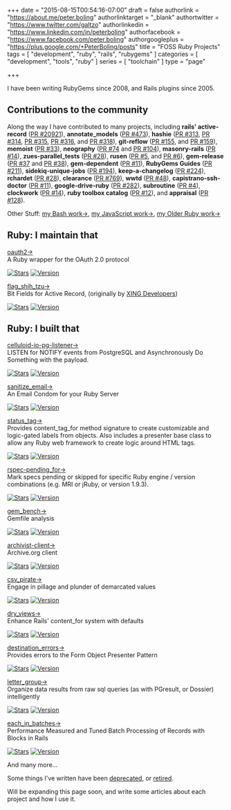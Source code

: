 +++
date = "2015-08-15T00:54:16-07:00"
draft = false
authorlink = "https://about.me/peter.boling"
authorlinktarget = "_blank"
authortwitter = "https://www.twitter.com/galtzo"
authorlinkedin = "https://www.linkedin.com/in/peterboling"
authorfacebook = "https://www.facebook.com/peter.boling"
authorgoogleplus = "https://plus.google.com/+PeterBoling/posts"
title = "FOSS Ruby Projects"
tags = [ "development", "ruby", "rails", "rubygems" ]
categories = [ "development", "tools", "ruby" ]
series = [ "toolchain" ]
type = "page"

+++

I have been writing RubyGems since 2008, and Rails plugins since 2005.

## Contributions to the community <i class="fas fa-level-down"></i>

Along the way I have contributed to many projects, including **rails' active-record** ([PR #20921](https://github.com/rails/rails/pull/20921)), **annotate_models** ([PR #473](https://github.com/ctran/annotate_models/pull/473)), **hashie** ([PR #313](https://github.com/intridea/hashie/pull/313), [PR #314](https://github.com/intridea/hashie/pull/314), [PR #315](https://github.com/intridea/hashie/pull/315), [PR #316](https://github.com/intridea/hashie/pull/316), and [PR #318](https://github.com/intridea/hashie/pull/318)), **git-reflow** ([PR #155](https://github.com/reenhanced/gitreflow/pull/155), and [PR #159](https://github.com/reenhanced/gitreflow/pull/159)), **memoist** ([PR #33](https://github.com/matthewrudy/memoist/pull/33)), **neography** ([PR #74](https://github.com/maxdemarzi/neography/pull/74) and [PR #104](https://github.com/maxdemarzi/neography/pull/104)), **masonry-rails** ([PR #14](https://github.com/kristianmandrup/masonry-rails/pull/14)), **zues-parallel_tests** ([PR #28](https://github.com/sevos/zeus-parallel_tests/pull/28)), **rusen** ([PR #5](https://github.com/moove-it/rusen/pull/5), and [PR #6](https://github.com/moove-it/rusen/pull/6)), **gem-release** ([PR #37](https://github.com/svenfuchs/gem-release/pull/37) and [PR #38](https://github.com/svenfuchs/gem-release/pull/38)), **gem-dependent** ([PR #11](https://github.com/grosser/gem-dependent/pull/11)), **RubyGems Guides** ([PR #211](https://github.com/rubygems/guides/pull/211)), **sidekiq-unique-jobs** ([PR #194](https://github.com/mhenrixon/sidekiq-unique-jobs/pull/194)), **keep-a-changelog** ([PR #224](https://github.com/olivierlacan/keep-a-changelog/pull/224)), **rchardet** ([PR #28](https://github.com/jmhodges/rchardet/pull/28)), **clearance** ([PR #769](https://github.com/thoughtbot/clearance/pull/769)), **wwtd** ([PR #48](https://github.com/grosser/wwtd/pull/48)), **capistrano-ssh-doctor** ([PR #11](https://github.com/capistrano-plugins/capistrano-ssh-doctor/pull/11)), **google-drive-ruby** ([PR #282](https://github.com/gimite/google-drive-ruby/pull/282)), **subroutine** ([PR #4](https://github.com/guideline-tech/subroutine/pull/4)), **clockwork** ([PR #14](https://github.com/Rykian/clockwork/pull/14)), **ruby toolbox catalog** ([PR #12](https://github.com/rubytoolbox/catalog/pull/12)), and **appraisal** ([PR #128](https://github.com/thoughtbot/appraisal/pull/128)).

Other Stuff: [my Bash work&rarr;](/bash), [my JavaScript work&rarr;](/javascript), [my Older Ruby work&rarr;](/ruby-old)

## Ruby: I maintain that <i class="fas fa-level-down"></i>

<div class="project">
  <a href="/tags/oauth2">
    <div class="name"><i class="fas fa-flag-checkered"></i> oauth2&rarr;</div>
  </a>
  <div class="description">A Ruby wrapper for the OAuth 2.0 protocol</div>
</div>

[![Stars](https://img.shields.io/github/stars/oauth-xx/oauth2.svg?style=social)](https://github.com/oauth-xx/oauth2/stargazers)
[![Version](https://img.shields.io/gem/v/oauth2.svg)](https://rubygems.org/gems/oauth2)

<div class="project">
  <a href="/tags/flag_shih_tzu">
    <div class="name"><i class="fas fa-flag-checkered"></i> flag_shih_tzu&rarr;</div>
  </a>
  <div class="description">Bit Fields for Active Record, (originally by <a href=""https://github.com/xing">XING Developers</a>)</div>
</div>

[![Stars](https://img.shields.io/github/stars/pboling/flag_shih_tzu.svg?style=social)](https://github.com/pboling/flag_shih_tzu/stargazers)
[![Version](https://img.shields.io/gem/v/flag_shih_tzu.svg)](https://rubygems.org/gems/flag_shih_tzu)

## Ruby: I built that <i class="fas fa-level-down"></i>

<div class="project">
  <a href="/tags/celluloid-io-pg-listener">
    <div class="name"><i class="fas fa-headphones"></i> celluloid-io-pg-listener&rarr;</div>
  </a>
  <div class="description">LISTEN for NOTIFY events from PostgreSQL and Asynchronously Do Something with the payload.</div>
</div>

[![Stars](https://img.shields.io/github/stars/pboling/celluloid-io-pg-listener.svg?style=social)](https://github.com/pboling/celluloid-io-pg-listener/stargazers)
[![Version](https://img.shields.io/gem/v/celluloid-io-pg-listener.svg)](https://rubygems.org/gems/celluloid-io-pg-listener)

<div class="project">
  <a href="/tags/sanitize_email">
    <div class="name"><i class="fas fa-send-o"></i> sanitize_email&rarr;</div>
  </a>
  <div class="description">An Email Condom for your Ruby Server</div>
</div>

[![Stars](https://img.shields.io/github/stars/pboling/sanitize_email.svg?style=social)](https://github.com/pboling/sanitize_email/stargazers)
[![Version](https://img.shields.io/gem/v/sanitize_email.svg)](https://rubygems.org/gems/sanitize_email)

<div class="project">
  <a href="/tags/status_tag">
    <div class="name"><i class="fas fa-tags"></i> status_tag&rarr;</div>
  </a>
  <div class="description">Provides content_tag_for method signature to create customizable and logic-gated labels from objects. Also includes a presenter base class to allow any Ruby web framework to create logic around HTML tags.</div>
</div>

[![Stars](https://img.shields.io/github/stars/pboling/status_tag.svg?style=social)](https://github.com/pboling/status_tag/stargazers)
[![Version](https://img.shields.io/gem/v/status_tag.svg)](https://rubygems.org/gems/status_tag)

<div class="project">
  <a href="/tags/rspec-pending_for">
    <div class="name"><i class="fas fa-toggle-off"></i> rspec-pending_for&rarr;</div>
  </a>
  <div class="description">Mark specs pending or skipped for specific Ruby engine / version combinations (e.g. MRI or jRuby, or version 1.9.3).</div>
</div>

[![Stars](https://img.shields.io/github/stars/pboling/rspec-pending_for.svg?style=social)](https://github.com/pboling/rspec-pending_for/stargazers)
[![Version](https://img.shields.io/gem/v/rspec-pending_for.svg)](https://rubygems.org/gems/rspec-pending_for)

<div class="project">
  <a href="/tags/gem_bench">
    <div class="name"><i class="fas fa-ambulance"></i> gem_bench&rarr;</div>
  </a>
  <div class="description">Gemfile analysis</div>
</div>

[![Stars](https://img.shields.io/github/stars/pboling/gem_bench.svg?style=social)](https://github.com/pboling/gem_bench/stargazers)
[![Version](https://img.shields.io/gem/v/gem_bench.svg)](https://rubygems.org/gems/gem_bench)

<div class="project">
  <a href="/tags/archivist-client">
    <div class="name"><i class="fas fa-book"></i> archivist-client&rarr;</div>
  </a>
  <div class="description">Archive.org client</div>
</div>

[![Stars](https://img.shields.io/github/stars/wordtreefoundation/archivist-client.svg?style=social)](https://github.com/wordtreefoundation/archivist-client/stargazers)
[![Version](https://img.shields.io/gem/v/archivist-client.svg)](https://rubygems.org/gems/archivist-client)

<div class="project">
  <a href="/tags/csv_pirate">
    <div class="name"><i class="fas fa-anchor"></i> csv_pirate&rarr;</div>
  </a>
  <div class="description">Engage in pillage and plunder of demarcated values</div>
</div>

[![Stars](https://img.shields.io/github/stars/pboling/csv_pirate.svg?style=social)](https://github.com/pboling/csv_pirate/stargazers)
[![Version](https://img.shields.io/gem/v/csv_pirate.svg)](https://rubygems.org/gems/csv_pirate)

<div class="project">
  <a href="/tags/dry_views">
    <div class="name"><i class="fas fa-strikethrough"></i> dry_views&rarr;</div>
  </a>
  <div class="description">Enhance Rails' content_for system with defaults</div>
</div>

[![Stars](https://img.shields.io/github/stars/pboling/dry_views.svg?style=social)](https://github.com/pboling/dry_views/stargazers)
[![Version](https://img.shields.io/gem/v/dry_views.svg)](https://rubygems.org/gems/dry_views)

<div class="project">
  <a href="/tags/destination_errors">
    <div class="name"><i class="fas fa-chain-broken"></i> destination_errors&rarr;</div>
  </a>
  <div class="description">Provides errors to the Form Object Presenter Pattern</div>
</div>

[![Stars](https://img.shields.io/github/stars/trumaker/destination_errors.svg?style=social)](https://github.com/trumaker/destination_errors/stargazers)
[![Version](https://img.shields.io/gem/v/destination_errors.svg)](https://rubygems.org/gems/destination_errors)

<div class="project">
  <a href="/tags/letter_group">
    <div class="name"><i class="fas fa-sort-alpha-asc"></i> letter_group&rarr;</div>
  </a>
  <div class="description">Organize data results from raw sql queries (as with PGresult, or Dossier) intelligently</div>
</div>

[![Stars](https://img.shields.io/github/stars/pboling/letter_group.svg?style=social)](https://github.com/pboling/letter_group/stargazers)
[![Version](https://img.shields.io/gem/v/letter_group.svg)](https://rubygems.org/gems/letter_group)

<div class="project">
  <a href="/tags/each_in_batches">
    <div class="name"><i class="fas fa-tasks"></i> each_in_batches&rarr;</div>
  </a>
  <div class="description">Performance Measured and Tuned Batch Processing of Records with Blocks in Rails</div>
</div>

[![Stars](https://img.shields.io/github/stars/pboling/each_in_batches.svg?style=social)](https://github.com/pboling/each_in_batches/stargazers)
[![Version](https://img.shields.io/gem/v/each_in_batches.svg)](https://rubygems.org/gems/each_in_batches)

And many more...

Some things I've written have been [deprecated](http://www.railsbling.com/ruby-old/), or [retired](http://www.railsbling.com/retired_projects).

Will be expanding this page soon, and write some articles about each project and how I use it.
